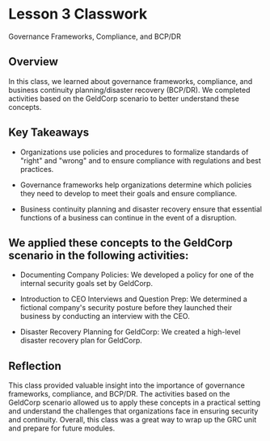# Lesson 3 Classwork

Governance Frameworks, Compliance, and BCP/DR

## Overview

In this class, we learned about governance frameworks, compliance, and business continuity planning/disaster recovery (BCP/DR). We completed activities based on the GeldCorp scenario to better understand these concepts.

## Key Takeaways
- Organizations use policies and procedures to formalize standards of "right" and "wrong" and to ensure compliance with regulations and best practices.

- Governance frameworks help organizations determine which policies they need to develop to meet their goals and ensure compliance.

- Business continuity planning and disaster recovery ensure that essential functions of a business can continue in the event of a disruption.

## We applied these concepts to the GeldCorp scenario in the following activities:

- Documenting Company Policies: We developed a policy for one of the internal security goals set by GeldCorp.

- Introduction to CEO Interviews and Question Prep: We determined a fictional company's security posture before they launched their business by conducting an interview with the CEO.

- Disaster Recovery Planning for GeldCorp: We created a high-level disaster recovery plan for GeldCorp.

## Reflection

This class provided valuable insight into the importance of governance frameworks, compliance, and BCP/DR. The activities based on the GeldCorp scenario allowed us to apply these concepts in a practical setting and understand the challenges that organizations face in ensuring security and continuity. Overall, this class was a great way to wrap up the GRC unit and prepare for future modules.
